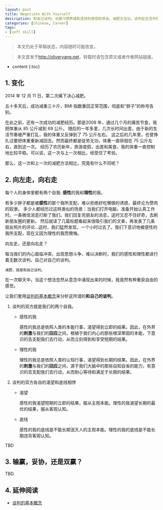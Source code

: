 ```yaml
---
layout: post
title: Negotiate With Yourself
description: 和自己谈判。长期习惯养成和坚持的感悟和体会。减肥方法论。谈判在生活中的应用。
categories: [Chinese, Career]
tags:
- [soft skill]
---
```


>本文仍处于草稿状态，内容随时可能改变。

>本文首发于<http://oliveryang.net>，转载时请包含原文或者作者网站链接。

* content
{:toc}

## 1. 变化

2014 年 12 月 11 日，第二次痛下决心减肥。

五十多天后，成功减重三十斤，BMI 指数重回正常范围，彻底和“胖子”的称号告别。

在此之前，还有一次成功的减肥经历。那是2008 年，通过几个月的痛苦节食，我把体重从 85 公斤减到 69 公斤。
随后的一年多里，几次长时间出差，由于新的生活节奏被严重打乱，我的体重又反弹到了 75 公斤左右。
这之后的几年里，也曾挣扎过要把体重重新减回去。然而最终都是徒劳无功，体重一直徘徊在 75 公斤左右，直到这一次。
经历了农历新年，旅游度假，出差和美食，我的体重一直控制地比较平稳。可以说，这一次与上一次相比，经受住了考验。

那么，这一次和上一次的减肥方法相比，究竟有什么不同呢？

## 2. 向左走，向右走

每个人的身体里都有两个自我: **感性**的我和**理性**的我。

有多少胖子都是被**感性**的那个我所支配，难以拒绝好吃懒做的诱惑，最终沦为赘肉的奴隶。
多少人都经历过这样类似的场景：当我们打开电脑，准备开始认真工作时。一条微信消息打断了我们。我们回复完朋友的消息，这时又忍不住好奇，去刷新朋友圈的更新。
然后就读了几篇标题看起来很吸引我们的文章，再发表了几条朋友照片的评论...这时，我们猛然发现，一个小时过去了。我们下意识地被感性的我所支配，现在又因为理性的我而懊悔。

向左走，还是向右走？

每当我们的内心面临冲突，出现思想斗争，难以决断时，我们的感性和理性都进行着无数次谈判，自己对自己的谈判。

    减肥，就是和自己谈判。

在一次聊天中。当这个想法忽然从意念中涌现出来的时候，我竟然有种重获自由的感觉。

让我们套用[谈判的基本概念](http://mp.weixin.qq.com/s?__biz=MzAwODgzMjU4MQ==&mid=406382108&idx=1&sn=f0cd646da75b75c7379a4fd3e0c7c8c0&scene=0#wechat_redirect)来分析这所谓的**和自己的谈判**。

1. 谈判的双方就是我们的两个自我。

   - 感性的我

     感性的我总是依照人类的本能行事，渴望得到立即的结果。因此，在外界的**刺激**与我们的**回应**之间，根植于我们内心的那些根深蒂固的本能，下意识的去支配我们去行动，从而立刻得到和享受短期的结果。

   - 理性的我

     理性的我总是依照人类的认知行事，渴望得到长期的结果。因此，在外界的**刺激**与我们的**回应**之间，源于我们大脑中的那些自知自省的能力，有意识的去支配我们去行动，从而耐心等待和满足于长期的结果。

2. 谈判的双方各自的渴望和底线相悖

   - 渴望

     感性的我渴望短期的立即的结果，服从主观本能。理性的我渴望长期的最优的结果，服从客观认知。

   - 底线

     感性的我的底线是不能长期泯灭人的主观本能。理性的我的底线是不能长期违背客观认知。

TBD

## 3. 输赢，妥协，还是双赢？

TBD.

## 4. 延伸阅读

* [谈判的基本概念](http://mp.weixin.qq.com/s?__biz=MzAwODgzMjU4MQ==&mid=406382108&idx=1&sn=f0cd646da75b75c7379a4fd3e0c7c8c0&scene=0#wechat_redirect)
